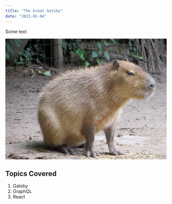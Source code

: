 ```yaml
---
title: "The Great Gatsby"
date: "2021-01-04"
---
```


Some text

![Capibara](./capibara.jpg)

## Topics Covered

1. Gatsby
2. GraphQL
3. React
